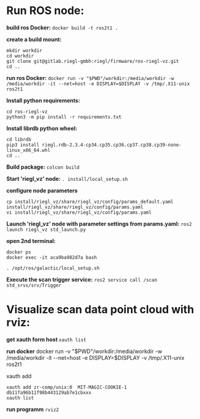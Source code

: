 # Run ROS node:

**build ros Docker:**
```docker build -t ros2t1 .```

**create a build mount:**
```
mkdir workdir
cd workdir
git clone git@gitlab.riegl-gmbh:riegl/firmware/ros-riegl-vz.git
cd ..
```

**run ros Docker:**
```docker run -v "$PWD"/workdir:/media/workdir -w /media/workdir -it --net=host -e DISPLAY=$DISPLAY -v /tmp/.X11-unix ros2t1```

**Install python requirements:**
```
cd ros-riegl-vz
python3 -m pip install -r requirements.txt
```

**Install librdb python wheel:**
```
cd librdb
pip3 install riegl.rdb-2.3.4-cp34.cp35.cp36.cp37.cp38.cp39-none-linux_x86_64.whl
cd ..
```

**Build package:**
```colcon build```

**Start 'riegl_vz' node:**
```. install/local_setup.sh```

**configure node parameters**
```
cp install/riegl_vz/share/riegl_vz/config/params_default.yaml install/riegl_vz/share/riegl_vz/config/params.yaml
vi install/riegl_vz/share/riegl_vz/config/params.yaml
```

**Launch 'riegl_vz' node with parameter settings from params.yaml:**
```ros2 launch riegl_vz std_launch.py```

**open 2nd terminal:**
```
docker ps
docker exec -it aca9ba982d7a bash
```

```. /opt/ros/galactic/local_setup.sh```

**Execute the scan trigger service:**
```ros2 service call /scan std_srvs/srv/Trigger```


# Visualize scan data point cloud with rviz:

**get xauth form host <cookie>**
```xauth list```

**run docker**
docker run -v "$PWD"/workdir:/media/workdir -w /media/workdir -it --net=host -e DISPLAY=$DISPLAY -v /tmp/.X11-unix ros2t1

xauth add <cookie>
```
xauth add zr-comp/unix:0  MIT-MAGIC-COOKIE-1  db11fa96b11f98b443129ab7e1cbxxx
xauth list
```

**run programm** 
```rviz2```

